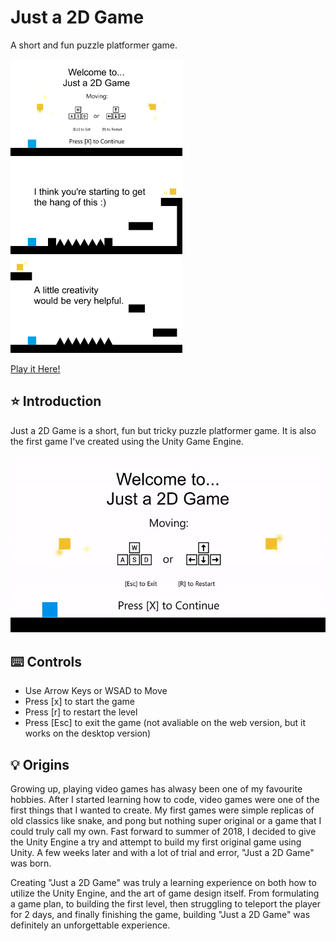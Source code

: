 # Just a 2D Game
A short and fun puzzle platformer game. 

<img src="screenshots/Game1.png" width="275" title="In Game Screenshot 1"> <img src="screenshots/Game2.png" width="275" title="In Game Screenshot 2"> <img src="screenshots/Game3.png" width="275" title="In Game Screenshot 3">

[Play it Here!](https://yobolo.itch.io/just-a-2d-game)

## :star: Introduction
Just a 2D Game is a short, fun but tricky puzzle platformer game. It is also the first game I've created using the Unity Game Engine.

<div style="text-align:center"><img src="screenshots/Just%20a%202D%20Game%20Demo.gif" width="800" title="Demo"></div>

## :keyboard: Controls

* Use Arrow Keys or WSAD to Move
* Press [x] to start the game 
* Press [r] to restart the level
* Press [Esc] to exit the game (not avaliable on the web version, but it works on the desktop version)

## :bulb: Origins

Growing up, playing video games has alwasy been one of my favourite hobbies. After I started learning how to code, video games were one of the first things that I wanted to create. My first games were simple replicas of old classics like snake, and pong but nothing super original or a game that I could truly call my own. Fast forward to summer of 2018, I decided to give the Unity Engine a try and attempt to build my first original game using Unity. A few weeks later and with a lot of trial and error, "Just a 2D Game" was born. 

Creating "Just a 2D Game" was truly a learning experience on both how to utilize the Unity Engine, and the art of game design itself. From formulating a game plan, to building the first level, then struggling to teleport the player for 2 days, and finally finishing the game, building "Just a 2D Game" was definitely an unforgettable experience. 
